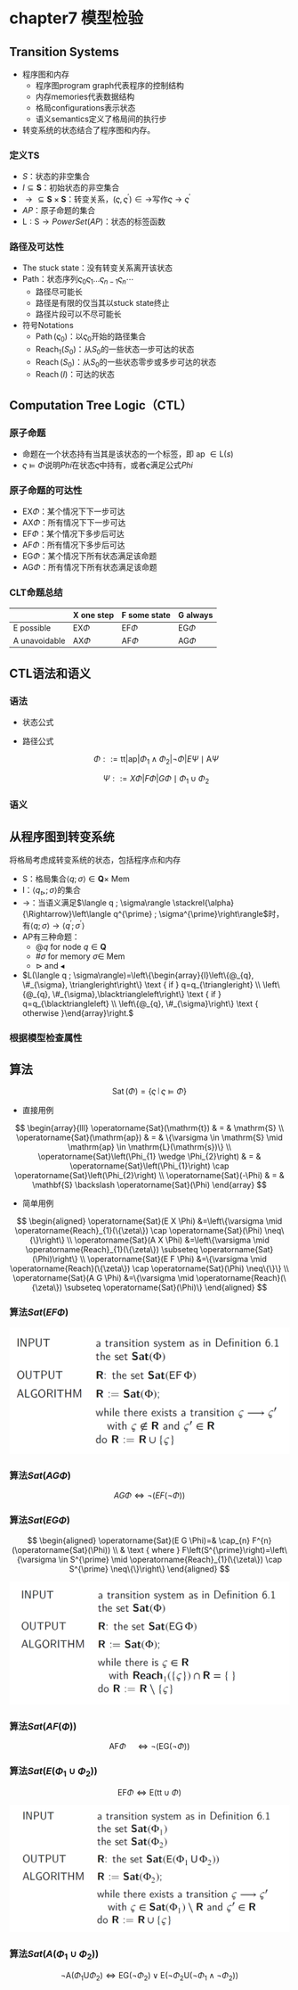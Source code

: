 # chapter7 模型检验

## Transition Systems

* 程序图和内存
  * 程序图program graph代表程序的控制结构
  * 内存memories代表数据结构
  * 格局configurations表示状态
  * 语义semantics定义了格局间的执行步
* 转变系统的状态结合了程序图和内存。

### 定义TS

* $S$：状态的非空集合
* $I \subseteq \mathbf{S}$：初始状态的非空集合
* $\rightarrow \subseteq \mathbf{S} \times \mathbf{S}$：转变关系，$\left(\varsigma, \varsigma^{\prime}\right) \in \rightarrow$写作$\varsigma \rightarrow \varsigma^{\prime}$
* $AP$：原子命题的集合
* $\mathrm{L}: \mathrm{S} \rightarrow PowerSet(AP)$：状态的标签函数

### 路径及可达性

* The stuck state：没有转变关系离开该状态
* Path：状态序列$\varsigma_{0} \varsigma_{1} \ldots \varsigma_{n-1} \varsigma_{n} \cdots$
  * 路径尽可能长
  * 路径是有限的仅当其以stuck state终止
  * 路径片段可以不尽可能长
* 符号Notations
  * $\operatorname{Path}\left(\varsigma_{0}\right)$：以$\varsigma_0$开始的路径集合
  * $\operatorname{Reach}_1\left(S_{0}\right)$：从$S_0$的一些状态一步可达的状态
  * $\operatorname{Reach}\left(S_{0}\right)$：从$S_0$的一些状态零步或多步可达的状态
  * $\operatorname{Reach}\left(I\right)$：可达的状态

## Computation Tree Logic（CTL）

### 原子命题

* 命题在一个状态持有当其是该状态的一个标签，即$\text { ap } \in \mathrm{L}(s)$
* $\varsigma \vDash \Phi$说明$Phi$在状态$\varsigma$中持有，或者$\varsigma$满足公式$Phi$

### 原子命题的可达性

* $\mathrm{EX} \Phi$：某个情况下下一步可达
* $\mathrm{AX} \Phi$：所有情况下下一步可达
* $\mathrm{EF} \Phi$：某个情况下多步后可达
* $\mathrm{AF} \Phi$：所有情况下多步后可达
* $\mathrm{EG} \Phi$：某个情况下所有状态满足该命题
* $\mathrm{AG} \Phi$：所有情况下所有状态满足该命题

### CLT命题总结

||X one step|F some state|G always|
|--|---|--|--|
|E possible|EX$\Phi$|EF$\Phi$|EG$\Phi$|
|A unavoidable|AX$\Phi$|AF$\Phi$|AG$\Phi$|

## CTL语法和语义

### 语法

* 状态公式
* 路径公式

    $$
    \Phi::=\mathrm{tt}|\mathrm{ap}| \Phi_{1} \wedge \Phi_{2}|\neg \Phi| E \Psi \mid \mathrm{A} \Psi
    $$

    $$
    \Psi::=X \Phi|F \Phi| G \Phi \mid \Phi_{1} \cup \Phi_{2}
    $$

### 语义

## 从程序图到转变系统

将格局考虑成转变系统的状态，包括程序点和内存

* S：格局集合$\langle q ; \sigma\rangle \in \mathbf{Q} \times$ Mem
* I：$\left\langle q_{\triangleright} ; \sigma\right\rangle$的集合
* $\rightarrow$：当语义满足$\langle q ; \sigma\rangle \stackrel{\alpha}{\Rightarrow}\left\langle q^{\prime} ; \sigma^{\prime}\right\rangle$时，有$\langle q ; \sigma\rangle \rightarrow\left\langle q^{\prime} ; \sigma^{\prime}\right\rangle$
* AP有三种命题：
  * $@ q$ for node $q \in \mathbf{Q}$
  * $\# \sigma$ for memory $\sigma \in$ Mem
  * $\triangleright$ and $\blacktriangleleft$
* $L(\langle q ; \sigma\rangle)=\left\{\begin{array}{l}\left\{@_{q}, \#_{\sigma}, \triangleright\right\} \text { if } q=q_{\triangleright} \\ \left\{@_{q}, \#_{\sigma},\blacktriangleleft\right\} \text { if } q=q_{\blacktriangleleft} \\ \left\{@_{q}, \#_{\sigma}\right\} \text { otherwise }\end{array}\right.$

### 根据模型检查属性

## 算法

$$
\operatorname{Sat}(\Phi)=\{\varsigma \mid \varsigma \vDash \Phi\}
$$

* 直接用例

$$
\begin{array}{lll}
\operatorname{Sat}(\mathrm{t}) & = & \mathrm{S} \\
\operatorname{Sat}(\mathrm{ap}) & = & \{\varsigma \in \mathrm{S} \mid \mathrm{ap} \in \mathrm{L}(\mathrm{s})\} \\
\operatorname{Sat}\left(\Phi_{1} \wedge \Phi_{2}\right) & = & \operatorname{Sat}\left(\Phi_{1}\right) \cap \operatorname{Sat}\left(\Phi_{2}\right) \\
\operatorname{Sat}(-\Phi) & = & \mathbf{S} \backslash \operatorname{Sat}(\Phi)
\end{array}
$$

* 简单用例

$$
\begin{aligned}
\operatorname{Sat}(E X \Phi) &=\left\{\varsigma \mid \operatorname{Reach}_{1}(\{\zeta\}) \cap \operatorname{Sat}(\Phi) \neq\{\}\right\} \\
\operatorname{Sat}(A X \Phi) &=\left\{\varsigma \mid \operatorname{Reach}_{1}(\{\zeta\}) \subseteq \operatorname{Sat}(\Phi)\right\} \\
\operatorname{Sat}(E F \Phi) &=\{\varsigma \mid \operatorname{Reach}(\{\zeta\}) \cap \operatorname{Sat}(\Phi) \neq\{\}\} \\
\operatorname{Sat}(A G \Phi) &=\{\varsigma \mid \operatorname{Reach}(\{\zeta\}) \subseteq \operatorname{Sat}(\Phi)\}
\end{aligned}
$$

### 算法$Sat(EF\Phi)$

![](./figures/EFPhi.bmp)

### 算法$Sat(AG\Phi)$

$$
A G \Phi \Leftrightarrow \neg(E F(\neg \Phi))
$$

### 算法$Sat(EG\Phi)$

$$
\begin{aligned}
\operatorname{Sat}(E G \Phi)=& \cap_{n} F^{n}(\operatorname{Sat}(\Phi)) \\
& \text { where } F\left(S^{\prime}\right)=\left\{\varsigma \in S^{\prime} \mid \operatorname{Reach}_{1}(\{\zeta\}) \cap S^{\prime} \neq\{\}\right\}
\end{aligned}
$$

![](./figures/EGPhi.bmp)

### 算法$Sat(AF(\Phi))$

$$
\mathrm{AF} \Phi \quad \Leftrightarrow \neg(\mathrm{EG}(\neg \Phi))
$$

### 算法$Sat(E(\Phi_1 \cup \Phi_2))$

$$
\mathrm{EF} \Phi \Leftrightarrow \mathrm{E}(\mathrm{tt} \cup \Phi)
$$

![](./figures/EPhi12.bmp)

### 算法$Sat(A(\Phi_1 \cup \Phi_2))$

$$
\neg \mathrm{A}\left(\Phi_{1} \mathrm{U} \Phi_{2}\right) \Leftrightarrow \mathrm{EG}\left(\neg \Phi_{2}\right) \vee \mathrm{E}\left(\neg \Phi_{2} \mathrm{U}\left(\neg \Phi_{1} \wedge \neg \Phi_{2}\right)\right)
$$
